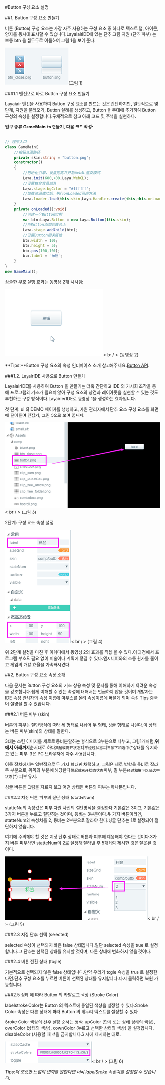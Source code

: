 #Button 구성 요소 설명

##1, Button 구성 요소 만들기

버튼 (Button) 구성 요소는 가장 자주 사용하는 구성 요소 중 하나로 텍스트 탭, 아이콘, 양자를 동시에 표시할 수 있습니다.LayaiairIDE에 있는 단추 그림 자원 (단추 피부) 는 보통 btn 을 접두두로 이름하여 그림 1을 보여 준다.

![图1](img/1.png)(그림 1)

###1.1 엔진으로 바로 Button 구성 요소 만들기

Layaiair 엔진을 사용하여 Button 구성 요소를 만드는 것은 간단하지만, 일반적으로 몇 단계, 자원을 불러오기, Button 실례를 생성하고, Button 을 무대에 추가하여 Button 구성의 속성을 설정합니다.구체적으로 참고 아래 코드 및 주석을 실현하다.

**입구 종류 GameMain.ts 만들기, 다음 코드 작성:**


```typescript

// 程序入口
class GameMain{
    //按钮资源路径
    private skin:string = "button.png";
    constructor()
    {
        //初始化引擎，设置宽高并开启WebGL渲染模式
        Laya.init(600,400,Laya.WebGL);
        //设置舞台背景颜色
        Laya.stage.bgColor = "#ffffff";
        //加载资源成功后，执行onLoaded回调方法
        Laya.loader.load(this.skin,Laya.Handler.create(this,this.onLoaded));
    }
    private onLoaded():void{
        //创建一个Button实例
        var btn:Laya.Button = new Laya.Button(this.skin);
        //将Button添加到舞台上
        Laya.stage.addChild(btn);
        //设置Button相关属性
        btn.width = 100;
        btn.height = 50;
        btn.pos(100,100);
        btn.label = "按钮";
    }
}
new GameMain();
```


상술한 부호 실행 효과는 동영상 2개 시사됨:

![动图2](img/2.gif)< br / > (동영상 2)

**Tips:**Button 구성 요소의 속성 인터페이스 소개 참고해주세요.[Button API](http://layaair.ldc.layabox.com/api/index.html?category=Core&class=laya.ui.Button).



###1.2. LayairIDE 사용으로 Button 만들기

LayaiairIDE를 사용하여 Button 을 만들기는 더욱 간단하고 IDE 의 가시화 조작을 통해 프로그램의 기초가 필요치 않아 구성 요소의 창건과 레이아웃을 실현할 수 있는 것도 추천하는 구성 방식이다.LayairierIDE로 동영상 1을 생성하는 효과입니다.

첫 단계: ui 의 DEMO 페이지를 생성하고, 자원 관리자에서 단추 요소 구성 요소를 화면에 끌어들여 편집기, 그림 3으로 보여 줍니다.

![图3](img/3.png)< br / > (그림 3)

2단계: 구성 요소 속성 설정

![图3](img/4.png)< br / > (그림 4)

위 2단계 설정을 마친 후 아이디에서 동영상 2의 효과를 직접 볼 수 있다.이 과정에서 프로그램 부호도 필요 없이 미술이나 계획에 맡길 수 있다.엔지니어와의 소통 원가를 줄이고 게임의 개발 효율을 가속화시켰다.



##2, Button 구성 요소 속성 소개

다음 문서는 Button 구성 요소의 기초 상용 속성 및 문자를 통해 이해하기 어려운 속성을 강조합니다.쉽게 이해할 수 있는 속성에 대해서는 언급하지 않을 것이며 개발자는 IDE 속성 관리자의 속성 이름에 마우스를 올려 속성이름에 머물게 되며 속성 Tips 중국어 설명을 할 수 있습니다.

###2.1 버튼 피부 (skin)

버튼의 피부는 절단방식에 따라 세 형태로 나뉘어 두 형태, 싱글 형태로 나뉜다.이 상태는 버튼 피부(skin)의 상태를 말한다.

3태는 스킨 이미지를 세로로 등비분할하는 형식으로 3부분으로 나누고, 그림1개처럼,**위에서 아래까지**순서대로 하다`弹起或离开状态`피부`经过状态`피부`按下和选中`(*상태를 유지하고 있는 피부, 3은 PC 브라우저에 자주 사용됩니다.

이동 장치에서는 일반적으로 두 가지 형태만 채택하고, 그림은 세로 방향을 등비로 잘라 두 부분으로, 위쪽의 부분에 해당한다`弹起或离开状态状态`피부, 밑 부분`经过和按下以及选中状态`(*) 피부 유지.

싱글 버튼은 그림을 자르지 않고 어떤 상태든 버튼의 피부는 하나뿐입니다.

###2.2 지정 버튼 피부의 절단 상태 (statteNum)

statteNu의 속성값은 피부 자원 사진의 절단방식을 결정한다.기본값은 3이고, 기본값은 3가지 버튼을 누르고 절단하는 것이며, 등비는 3부분이다.두 가지 버튼이라면, statteNum의 속성치를 2, 등비는 2부분으로 잘라야 한다.싱글 단추는 1로 설정되어 절단하지 않습니다.

여기에 주의해야 할 것은 지정 단추 상태로 버튼과 피부에 대응해야 한다는 것이다.3가지 버튼 피부라면 statteNum이 2로 설정해 잘라낸 후 5개처럼 제시한 것은 잘못된 것이다.

![图5](img/5.png)< br / > (그림 5)



###2.3 지정 단추 선택 (selected)

selected 속성이 선택되지 않은 false 상태입니다.일단 selected 속성을 true 로 설정합니다.그 단추는 선택된 상태를 유지할 것이며, 다른 상태에 변화하지 않을 것이다.

###2.4 버튼 전환 상태 (togle)

기본적으로 선택되지 않은 false 상태입니다.만약 우리가 togle 속성을 true 로 설정한다면.단추 구성 요소를 누르면 버튼이 선택된 상태를 유지합니다.다시 클릭하면 복원 가능합니다.

###2.5 상태 에 따라 Button 의 카탈로그 색상 (Stroke Color)

labelstroke Color는 Button 의 텍스트에 통일된 색상을 설정할 수 있다.Stroke Color 속성은 다른 상태에 따라 Button 의 테두리 텍스트를 설정할 수 있다.

Sroke Color 색상의 선후 설정 순서는 형식: upColor (탄기 또는 상태 상태의 색상), overColor (상태의 색상), downColor (누르고 선택한 상태의 색상) 을 설정합니다. disableColor (사용할 때 색을 금지합니다.6 시에 제시하는 대로.

![图6](img/6.png)< br / > (그림 6)

*Tips:더 또렷한 느낌의 변화를 원한다면 너비 labelSroke 속성치를 설정할 수 있습니다.*











